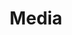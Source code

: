 ---
title: "Media"
lang: "English"
year: "2021"
links: ['2TqXx3KzAII']
slides: ""
authors: ['Klaudia Maciejewska']
tags: ['Media']
layout: "workshop"
categories: ["workshops"]
---